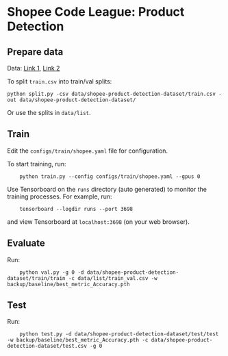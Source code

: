 # Shopee Code League: Product Detection

## Prepare data


Data: [Link 1](https://drive.google.com/drive/folders/1V_sHZN2MmhcfeVao3hoJpjRWLSnm1_Pe), [Link 2](https://drive.google.com/drive/folders/1PIJHZ6QXU5rjskT7dIimyEUdQJ84YvoR)

To split `train.csv` into train/val splits:

```
python split.py -csv data/shopee-product-detection-dataset/train.csv -out data/shopee-product-detection-dataset/
```

Or use the splits in `data/list`.

## Train

Edit the `configs/train/shopee.yaml` file for configuration.

To start training, run:
```
    python train.py --config configs/train/shopee.yaml --gpus 0
```

Use Tensorboard on the `runs` directory (auto generated) to monitor the training processes. For example, run:
```
    tensorboard --logdir runs --port 3698
```
and view Tensorboard at `localhost:3698` (on your web browser).

## Evaluate

Run:

```
    python val.py -g 0 -d data/shopee-product-detection-dataset/train/train -c data/list/train_val.csv -w backup/baseline/best_metric_Accuracy.pth
```

## Test

Run:

```
    python test.py -d data/shopee-product-detection-dataset/test/test -w backup/baseline/best_metric_Accuracy.pth -c data/shopee-product-detection-dataset/test.csv -g 0
```

